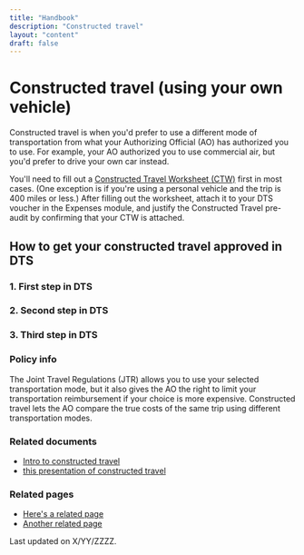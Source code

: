 ```yaml
---
title: "Handbook"
description: "Constructed travel"
layout: "content"
draft: false
---
```


# <this is a title> Constructed travel (using your own vehicle)

<define the topic in lay terms> Constructed travel is when you'd prefer to use a different mode of transportation from what your Authorizing Official (AO) has authorized you to use. For example, your AO authorized you to use commercial air, but you'd prefer to drive your own car instead.
  
<critical timely info>You'll need to fill out a [Constructed Travel Worksheet (CTW)](https://www.defensetravel.dod.mil/Docs/CT_Voucher_Instructions.pdf) first in most cases. (One exception is if you're using a personal vehicle and the trip is 400 miles or less.) After filling out the worksheet, attach it to your DTS voucher in the Expenses module, and justify the Constructed Travel pre-audit by confirming that your CTW is attached.

## <step-by-step instructions in DTS> How to get your constructed travel approved in DTS

### 1.  First step in DTS
### 2. Second step in DTS
### 3. Third step in DTS 

<maybe add a line here to seperate the core content from the editorialized metdata below>
  
### <policy info> Policy info
The Joint Travel Regulations (JTR) allows you to use your selected transportation mode, but it also gives the AO the right to limit your transportation reimbursement if your choice is more expensive. Constructed travel lets the AO compare the true costs of the same trip using different transportation modes.

### <related documents> Related documents
- [Intro to constructed travel](https://www.defensetravel.dod.mil/Docs/Constructed_Travel_Information_Paper.pdf)
- [this presentation of constructed travel](https://www.defensetravel.dod.mil/Docs/Training/InstMat/T200_Slides_Constructed_Travel.zip)

### <related webpages on DTMO site> Related pages
- [Here's a related page](URL)
- [Another related page](URL)


<last updated date> Last updated on X/YY/ZZZZ.
